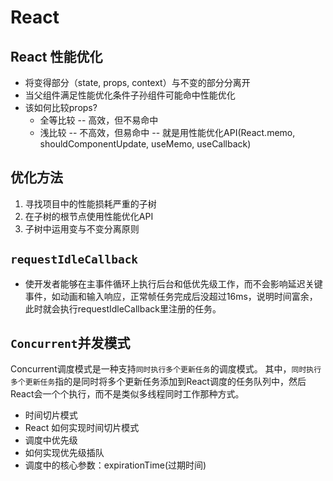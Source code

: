 # React
## React 性能优化
* 将变得部分（state, props, context）与不变的部分分离开
* 当父组件满足性能优化条件子孙组件可能命中性能优化
* 该如何比较props?
  * 全等比较 -- 高效，但不易命中
  * 浅比较 -- 不高效，但易命中   -- 就是用性能优化API(React.memo, shouldComponentUpdate, useMemo, useCallback)

## 优化方法
1. 寻找项目中的性能损耗严重的子树
2. 在子树的根节点使用性能优化API
3. 子树中运用变与不变分离原则

## `requestIdleCallback`
  * 使开发者能够在主事件循环上执行后台和低优先级工作，而不会影响延迟关键事件，如动画和输入响应，正常帧任务完成后没超过16ms，说明时间富余，此时就会执行requestIdleCallback里注册的任务。

## `Concurrent`并发模式
Concurrent调度模式是一种支持`同时执行多个更新任务`的调度模式。
其中，`同时执行多个更新任务`指的是同时将多个更新任务添加到React调度的任务队列中，然后React会一个个执行，而不是类似多线程同时工作那种方式。

* 时间切片模式
* React 如何实现时间切片模式
* 调度中优先级
* 如何实现优先级插队
* 调度中的核心参数：expirationTime(过期时间)